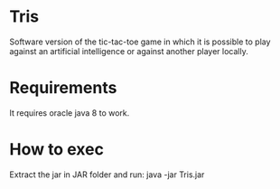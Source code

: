 # Tris
Software version of the tic-tac-toe game in which it is possible to play against an artificial intelligence or against another player locally.

# Requirements
It requires oracle java 8 to work.

# How to exec
Extract the jar in JAR folder and run: java -jar Tris.jar
